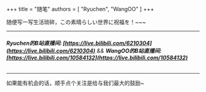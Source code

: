 +++
title = "随笔"
authors = [
    "Ryuchen",
    "WangOO"
]
+++

随便写一写生活琐碎，この素晴らしい世界に祝福を！~~~

---
###### **Ryuchen的B站直播间: [https://live.bilibili.com/6210304](https://live.bilibili.com/6210304)** && **WangOO的B站直播间: [https://live.bilibili.com/10584132](https://live.bilibili.com/10584132)**
---

如果能有机会的话，顺手点个关注是给与我们最大的鼓励~
